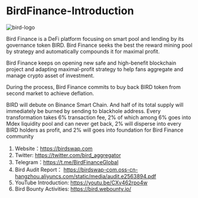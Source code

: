 # BirdFinance-Introduction

![bird-logo](https://user-images.githubusercontent.com/80049967/116022584-07fbd700-a67d-11eb-844c-a53f74511e30.png)


Bird Finance is a DeFi platform focusing on smart pool and lending by its governance token BIRD. Bird Finance seeks the best the reward mining pool by strategy and automatically compounds it for maximal profit. 

Bird Finance keeps on opening new safe and high-benefit blockchain project and adapting maximal-profit strategy to help fans aggregate and manage crypto asset of investment.

During the process, Bird Finance commits to buy back BIRD token from second market to achieve deflation.

BIRD will debute on Binance Smart Chain. And half of its total supply will immediately be burned by sending to blackhole address. Every transformation takes 6% transaction fee, 2% of which among 6% goes into Mdex liquidity pool and can never get back, 2% will disperse into every BIRD holders as profit, and 2% will goes into foundation for Bird Finance community



1. Website：https://birdswap.com
2. Twitter:  https://twitter.com/bird_aggregator
3. Telegram：https://t.me/BirdFinanceGlobal
4. Bird Audit Report： https://birdswap-com.oss-cn-hangzhou.aliyuncs.com/static/media/audit.e2563894.pdf
5. YouTube Introduction:  https://youtu.be/CXv462rpo4w
6. Bird Bounty Activities: https://bird.webounty.io/
